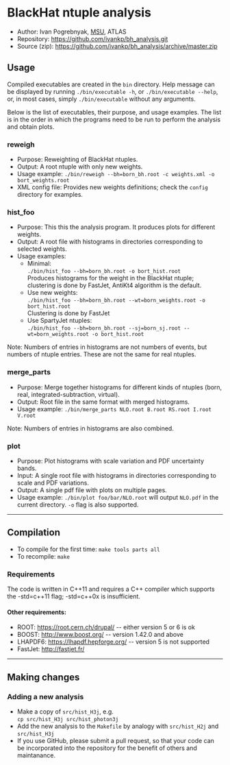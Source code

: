# BlackHat ntuple analysis
* Author: Ivan Pogrebnyak, [MSU](http://www.pa.msu.edu/), ATLAS
* Repository: https://github.com/ivankp/bh_analysis.git
* Source (zip): https://github.com/ivankp/bh_analysis/archive/master.zip

## Usage

Compiled executables are created in the `bin` directory. Help message can be displayed by running `./bin/executable -h`, or `./bin/executable --help`, or, in most cases, simply `./bin/executable` without any arguments.

Below is the list of executables, their purpose, and usage examples. The list is in the order in which the programs need to be run to perform the analysis and obtain plots.

### reweigh
* Purpose: Reweighting of BlackHat ntuples.
* Output: A root ntuple with only new weights.
* Usage example: `./bin/reweigh --bh=born_bh.root -c weights.xml -o bort_weights.root`
* XML config file: Provides new weights definitions; check the `config` directory for examples.

### hist_foo
* Purpose: This this the analysis program. It produces plots for different weights.
* Output: A root file with histograms in directories corresponding to selected weights.
* Usage examples:
  * Minimal: <br />
    `./bin/hist_foo --bh=born_bh.root -o bort_hist.root` <br />
    Produces histograms for the weight in the BlackHat ntuple; clustering is done by FastJet, AntiKt4 algorithm is the default.
  * Use new weights: <br />
    `./bin/hist_foo --bh=born_bh.root --wt=born_weights.root -o bort_hist.root` <br />
    Clustering is done by FastJet
  * Use SpartyJet ntuples: <br />
    `./bin/hist_foo --bh=born_bh.root --sj=born_sj.root --wt=born_weights.root -o bort_hist.root`

Note: Numbers of entries in histograms are not numbers of events, but numbers of ntuple entries. These are not the same for real ntuples.

### merge_parts
* Purpose: Merge together histograms for different kinds of ntuples (born, real, integrated-subtraction, virtual).
* Output: Root file in the same format with merged histograms.
* Usage example: `./bin/merge_parts NLO.root B.root RS.root I.root V.root`

Note: Numbers of entries in histograms are also combined.

### plot
* Purpose: Plot histograms with scale variation and PDF uncertainty bands.
* Input: A single root file with histograms in directories corresponding to scale and PDF variations.
* Output: A single pdf file with plots on multiple pages.
* Usage example: `./bin/plot foo/bar/NLO.root` will output `NLO.pdf` in the current directory. `-o` flag is also supported.

---

## Compilation
* To compile for the first time: `make tools parts all`
* To recompile: `make`

### Requirements
The code is written in C++11 and requires a C++ compiler which supports the -std=c++11 flag; -std=c++0x is insufficient.

#### Other requirements:
* ROOT: <https://root.cern.ch/drupal/> -- either version 5 or 6 is ok
* BOOST: <http://www.boost.org/> -- version 1.42.0 and above
* LHAPDF6: <https://lhapdf.hepforge.org/> -- version 5 is not supported
* FastJet: <http://fastjet.fr/>

---

## Making changes

### Adding a new analysis
* Make a copy of `src/hist_H3j`, e.g. <br />
  `cp src/hist_H3j src/hist_photon3j`
* Add the new analysis to the `Makefile` by analogy with `src/hist_H2j` and `src/hist_H3j`
* If you use GitHub, please submit a pull request, so that your code can be incorporated into the repository for the benefit of others and maintanance.
